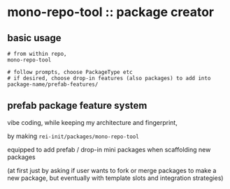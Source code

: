# mono-repo-tool :: package creator

## basic usage
```
# from within repo,
mono-repo-tool

# follow prompts, choose PackageType etc
# if desired, choose drop-in features (also packages) to add into package-name/prefab-features/
```

## prefab package feature system 
vibe coding, while keeping my architecture and fingerprint,

by making `rei-init/packages/mono-repo-tool`

equipped to add prefab / drop-in mini packages when scaffolding new packages 

(at first just by asking if user wants to fork or merge packages to make a new package, but eventually with template slots and integration strategies)